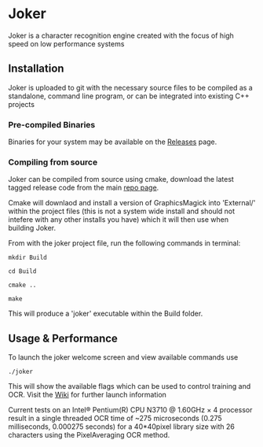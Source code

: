 # Joker

Joker is a character recognition engine created with the focus of high speed on low performance systems

## Installation

Joker is uploaded to git with the necessary source files to be compiled as a standalone, command line program, or can be integrated into existing C++ projects

### Pre-compiled Binaries

Binaries for your system may be available on the [Releases](https://github.com/jnoxro/joker/releases) page. 



### Compiling from source

Joker can be compiled from source using cmake, download the latest tagged release code from the main [repo page](https://github.com/jnoxro/joker).

Cmake will downlaod and install a version of GraphicsMagick into 'External/' within the project files (this is not a system wide install and should not intefere with any other installs you have) which it will then use when building Joker.

From with the joker project file, run the following commands in terminal:

`mkdir Build`

`cd Build`

`cmake ..`

`make`

This will produce a 'joker' executable within the Build folder.



## Usage & Performance 

To launch the joker welcome screen and view available commands use

`./joker`

This will show the available flags which can be used to control training and OCR. Visit the [Wiki](https://github.com/jnoxro/joker/wiki) for further launch information

Current tests on an Intel® Pentium(R) CPU N3710 @ 1.60GHz × 4 processor result in a single threaded OCR time of ~275 microseconds (0.275 milliseconds, 0.000275 seconds) for a 40*40pixel library size with 26 characters using the PixelAveraging OCR method.
